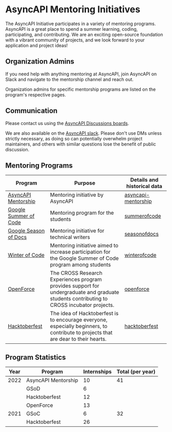 # AsyncAPI Mentoring Initiatives

The AsyncAPI Initiative participates in a variety of mentoring programs. AsyncAPI is a great place to spend a summer learning, coding, participating, and contributing. We are an exciting open-source foundation with a vibrant community of projects, and we look forward to your application and project ideas!

## Organization Admins
If you need help with anything mentoring at AsyncAPI, join AsyncAPI on Slack and navigate to the mentorship channel and reach out.

Organization admins for specific mentorship programs are listed on the program's respective pages.

## Communication

Please contact us using the [AsyncAPI Discussions boards](https://github.com/cncf/mentoring/discussions).

We are also available on the [AsyncAPI slack](https://asyncapi.com/slack-invite). Please don't use DMs unless strictly necessary, as doing so can potentially overwhelm project maintainers, and others with similar questions lose the benefit of public discussion.

## Mentoring Programs

| Program                                                                           | Purpose                                                                                                                                   | Details and historical data                |
| --------------------------------------------------------------------------------- | ----------------------------------------------------------------------------------------------------------------------------------------- | ------------------------------------------ |
| [AsyncAPI Mentorship](https://www.asyncapi.com/) | Mentoring initiative by AsyncAPI                                                                                           | [asyncapi-mentorship](asyncapi-mentorship/README.md) |
| [Google Summer of Code](https://summerofcode.withgoogle.com/)                     | Mentoring program for the students                                                                                                        | [summerofcode](summerofcode/README.md)     |
| [Google Season of Docs](https://developers.google.com/season-of-docs)             | Mentoring initiative for technical writers                                                                                            | [seasonofdocs](seasonofdocs/README.md)     |
| [Winter of Code](https://www.winterofcode.com)                                            | Mentoring initiative aimed to increase participation for the Google Summer of Code program among students                                                          | [winterofcode](winterofcode/README.md)           |
| [OpenForce](https://www.openforce.tech/)                            | The CROSS Research Experiences program provides support for undergraduate and graduate students contributing to CROSS incubator projects. | [openforce](openforce/README.md)
| [Hacktoberfest](https://hacktoberfest.com/)                            |  The idea of Hacktoberfest is to encourage everyone, especially beginners, to contribute to projects that are dear to their hearts. | [hacktoberfest](hacktoberfest/README.md)

## Program Statistics

| Year | Program                          | Internships | Total (per year) |
| ---- | -------------------------------- | ----------- | ---------------- |
| 2022 | AsyncAPI Mentorship                   | 10          | 41              |
|      | GSoD                             | 6          |                  |
|      | Hacktoberfest                             | 12
|      | OpenForce                             | 13           |                  |
| 2021 | GSoC | 6          | 32              |
|      | Hacktoberfest                             | 26          |                  |
